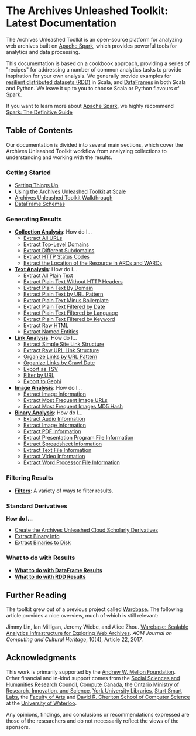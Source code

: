 # The Archives Unleashed Toolkit: Latest Documentation

The Archives Unleashed Toolkit is an open-source platform for analyzing web archives built on [Apache Spark](http://spark.apache.org/), which provides powerful tools for analytics and data processing.

This documentation is based on a cookbook approach, providing a series of "recipes" for addressing a number of common analytics tasks to provide inspiration for your own analysis. We generally provide examples for [resilient distributed datasets (RDD)](https://spark.apache.org/docs/latest/rdd-programming-guide.html) in Scala, and [DataFrames](https://spark.apache.org/docs/latest/sql-programming-guide.html#datasets-and-dataframes) in both Scala and Python. We leave it up to you to choose Scala or Python flavours of Spark.

If you want to learn more about [Apache Spark](https://spark.apache.org/), we highly recommend [Spark: The Definitive Guide](http://shop.oreilly.com/product/0636920034957.do) 
## Table of Contents

Our documentation is divided into several main sections, which cover the Archives Unleashed Toolkit workflow from analyzing collections to understanding and working with the results.

### Getting Started

- [Setting Things Up](https://github.com/archivesunleashed/aut/#dependencies)
- [Using the Archives Unleashed Toolkit at Scale](aut-at-scale.md)
- [Archives Unleashed Toolkit Walkthrough](toolkit-walkthrough.md)
- [DataFrame Schemas](dataframe-schemas.md)

### Generating Results

- [**Collection Analysis**](collection-analysis.md): How do I...
  - [Extract All URLs](collection-analysis.md#Extract-All-URLs)
  - [Extract Top-Level Domains](collection-analysis.md#Extract-Top-Level-Domains)
  - [Extract Different Subdomains](collection-analysis.md#Extract-Different-Subdomains)
  - [Extract HTTP Status Codes](collection-analysis.md#Extract-HTTP-Status-Codes)
  - [Extract the Location of the Resource in ARCs and WARCs](collection-analysis.md#Extract-the-Location-of-the-Resource-in-ARCs-and-WARCs)
- [**Text Analysis**](https://github.com/archivesunleashed/aut-docs-new/blob/master/current/text-analysis.md): How do I...
  - [Extract All Plain Text](text-analysis.md#Extract-All-Plain-Text)
  - [Extract Plain Text Without HTTP Headers](text-analysis.md#Extract-Plain-Text-Without-HTTP-Headers)
  - [Extract Plain Text By Domain](text-analysis.md#Extract-Plain-Text-By-Domain)
  - [Extract Plain Text by URL Pattern](text-analysis.md#Extract-Plain-Text-by-URL-Pattern)
  - [Extract Plain Text Minus Boilerplate](text-analysis.md#Extract-Plain-Text-Minus-Boilerplate)
  - [Extract Plain Text Filtered by Date](text-analysis.md#Extract-Plain-Text-Filtered-by-Date)
  - [Extract Plain Text Filtered by Language](text-analysis.md#Extract-Plain-Text-Filtered-by-Language)
  - [Extract Plain Text Filtered by Keyword](text-analysis.md#Extract-Plain-Text-Filtered-by-Keyword)
  - [Extract Raw HTML](text-analysis.md#Extract-Raw-HTML)
  - [Extract Named Entities](text-analysis.md#Extract-Named-Entities)
- **[Link Analysis](https://github.com/archivesunleashed/aut-docs-new/blob/master/current/link-analysis.md)**: How do I...
  - [Extract Simple Site Link Structure](link-analysis.md#Extract-Simple-Site-Link-Structure)
  - [Extract Raw URL Link Structure](link-analysis.md#Extract-Raw-URL-Link-Structure)
  - [Organize Links by URL Pattern](link-analysis.md#Organize-Links-by-URL-Pattern)
  - [Organize Links by Crawl Date](link-analysis.md#Organize-Links-by-Crawl-Date)
  - [Export as TSV](link-analysis.md#Export-as-TSV)
  - [Filter by URL](link-analysis.md#Filter-by-URL)
  - [Export to Gephi](link-analysis.md#Export-to-Gephi)
- **[Image Analysis](image-analysis.md)**: How do I...
  - [Extract Image Information](image-analysis.md#Extract-Image-information)
  - [Extract Most Frequent Image URLs](image-analysis.md#Most-Frequent-Image-URLs)
  - [Extract Most Frequent Images MD5 Hash](image-analysis.md#Most-Frequent-Images-MD5-Hash)
- **[Binary Analysis](binary-analysis.md)**: How do I...
  - [Extract Audio Information](binary-analysis.md#Extract-Audio-Information)
  - [Extract Image Information](image-analysis.md#Extract-Image-information)
  - [Extract PDF Information](binary-analysis.md#Extract-PDF-Information)
  - [Extract Presentation Program File Information](binary-analysis.md#Extract-Presentation-Program-Files-Information)
  - [Extract Spreadsheet Information](binary-analysis.md#Extract-Spreadsheet-Information)
  - [Extract Text File Information](binary-analysis.md#Extract-Text-Files-Information)
  - [Extract Video Information](binary-analysis.md#Extract-Video-Information)
  - [Extract Word Processor File Information](binary-analysis.md#Extract-Word-Processor-Files-Information) 

### Filtering Results

- **[Filters](filters.md)**: A variety of ways to filter results.

### Standard Derivatives

**How do I...**

- [Create the Archives Unleashed Cloud Scholarly Derivatives](standard-derivatives.md#Create-the-Archives-Unleashed-Scholarly-Derivatives)
- [Extract Binary Info](standard-derivatives.md#Extract-Binary-Info)
- [Extract Binaries to Disk](standard-derivatives.md#Extract-Binaries-to-Disk)

### What to do with Results

- **[What to do with DataFrame Results](df-results.md)**
- **[What to do with RDD Results](rdd-results.md)**

## Further Reading

The toolkit grew out of a previous project called [Warcbase](https://github.com/lintool/warcbase). The following article provides a nice overview, much of which is still relevant:

Jimmy Lin, Ian Milligan, Jeremy Wiebe, and Alice Zhou. [Warcbase: Scalable Analytics Infrastructure for Exploring Web Archives](https://dl.acm.org/authorize.cfm?key=N46731). *ACM Journal on Computing and Cultural Heritage*, 10(4), Article 22, 2017.

## Acknowledgments

This work is primarily supported by the [Andrew W. Mellon Foundation](https://mellon.org/). Other financial and in-kind support comes from the [Social Sciences and Humanities Research Council](http://www.sshrc-crsh.gc.ca/), [Compute Canada](https://www.computecanada.ca/), the [Ontario Ministry of Research, Innovation, and Science](https://www.ontario.ca/page/ministry-research-innovation-and-science), [York University Libraries](https://www.library.yorku.ca/web/), [Start Smart Labs](http://www.startsmartlabs.com/), the [Faculty of Arts](https://uwaterloo.ca/arts/) and [David R. Cheriton School of Computer Science](https://cs.uwaterloo.ca/) at the [University of Waterloo](https://uwaterloo.ca/).

Any opinions, findings, and conclusions or recommendations expressed are those of the researchers and do not necessarily reflect the views of the sponsors.
